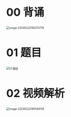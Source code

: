 # 00 背诵

<img src="https://cvp.oss-cn-shanghai.aliyuncs.com/picgo/202402221903987.png" alt="image-20240222190313719" style="zoom:50%;" />



# 01 题目

<img src="https://cvp.oss-cn-shanghai.aliyuncs.com/picgo/202402131836190.png" alt="01 题目" style="zoom:50%;" />



# 02 视频解析

<img src="https://cvp.oss-cn-shanghai.aliyuncs.com/picgo/202402221901321.png" alt="image-20240222190144145" style="zoom:50%;" />

